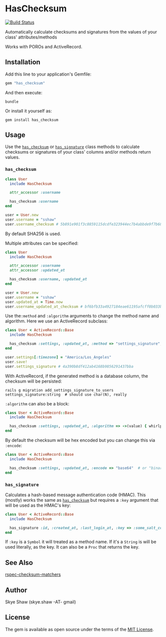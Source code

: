# HasChecksum

[![Build Status](https://travis-ci.org/sshaw/has_checksum.svg?branch=master)](https://travis-ci.org/sshaw/has_checksum)

Automatically calculate checksums and signatures from the values of your class' attributes/methods

Works with POROs and ActiveRecord.

## Installation

Add this line to your application's Gemfile:

```ruby
gem "has_checksum"
```

And then execute:

    bundle

Or install it yourself as:

    gem install has_checksum

## Usage

Use the [`has_checksum`](#has_checksum) or [`has_signature`](#has_signature) class methods to calculate checksums or signatures of your class' columns and/or methods return values.

### `has_checksum`

```rb
class User
  include HasChecksum

  attr_accessor :username

  has_checksum :username
end

user = User.new
user.username = "sshaw"
user.username_checksum # 5b891e901f3c8859115dcdfe323944ec7b4abbde9f7b680430fca7d2c7af89e5
```

By default SHA256 is used.

Multiple attributes can be specified:

```rb
class User
  include HasChecksum

  attr_accessor :username
  attr_accessor :updated_at

  has_checksum :username, :updated_at
end

user = User.new
user.username = "sshaw"
user.updated_at = Time.now
user.username_updated_at_checksum # bf6bfb33a4927184eae61195afcff0b033b13da15d79629d513639717c06e15f
```

Use the`:method` and `:algorithm` arguments to change the method name and algorithm. Here we use an ActiveRecord subclass:

```rb
class User < ActiveRecord::Base
  include HasChecksum

  has_checksum :settings, :updated_at, :method => "settings_signature", :algorithm => "md5"
end

user.settings[:timezone] = "America/Los_Angeles"
user.save!
user.settings_signature # 4a390b8df412ab4168b9856291437bba
```

With ActiveRecord, if the generated method is a database column, the checksum will be persisted:

```
rails g migration add_settings_signature_to_users settings_signature:string  # should use char(N), really
```

`:algorithm` can also be a block:

```rb
class User < ActiveRecord::Base
  include HasChecksum

  has_checksum :settings, :updated_at, :algorithm => ->(value) { whirlpool(value) }
end
```

By default the checksum will be hex encoded but you can change this via `:encode`:

```rb
class User < ActiveRecord::Base
  include HasChecksum

  has_checksum :settings, :updated_at, :encode => "base64"  # or "binary" or "bubblebabble"
end
```

### `has_signature`

Calculates a hash-based message authentication code (HMAC).
This (mostly) works the same as [`has_checksum`](#has_checksum) but requires a `:key` argument that will be used as the HMAC's key:

```rb
class User < ActiveRecord::Base
  include HasChecksum

  has_signature :id, :created_at, :last_login_at, :key => :some_salt_column, :method => "session_id"
end
```

If `:key` is a `Symbol` it will treated as a method name. If it's a `String` is will be used literally, as the key.
It can also be a `Proc` that returns the key.

## See Also

[rspec-checksum-matchers](https://gist.github.com/sshaw/df14f6f89860b2dbcfd2)

## Author

Skye Shaw (skye.shaw -AT- gmail)

## License

The gem is available as open source under the terms of the [MIT License](https://opensource.org/licenses/MIT).
